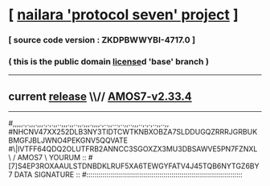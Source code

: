 
# [ [nailara 'protocol seven' project](http://nailara.network/) ]

### [ source code version : ZKDPBWWYBI-4717.0 ]

### ( this is the public domain [license](../license)d 'base' branch )
---
## current [release](https://github.com/nailara-technologies/protocol-7/releases) \\\\// [AMOS7-v2.33.4](https://github.com/nailara-technologies/protocol-7/releases/tag/AMOS7-v2.33.4)
---

#,,,,,.,.,,,.,,,.,.,.,,..,,,.,,..,,.,,,.,,,,.,..,,...,..,,..,,,..,.,.,..,,..,,
#NHCNV47XX252DLB3NY3TIDTCWTKNBXOBZA7SLDDUGQZRRRJGRBUKBMGFJBLJWNO4PEKGNV5QQVATE
#\\\|IVTFF64QDQ2OLUTFRB2ANNCC3SGOXZX3MU3DBSAWVE5PN7FZNXL \ / AMOS7 \ YOURUM ::
#\[7]S4EP3ROXAAULSTDNBDKLRUF5XA6TEWGYFATV4J45TQB6NYTGZ6BY 7  DATA SIGNATURE ::
#:::::::::::::::::::::::::::::::::::::::::::::::::::::::::::::::::::::::::::::
